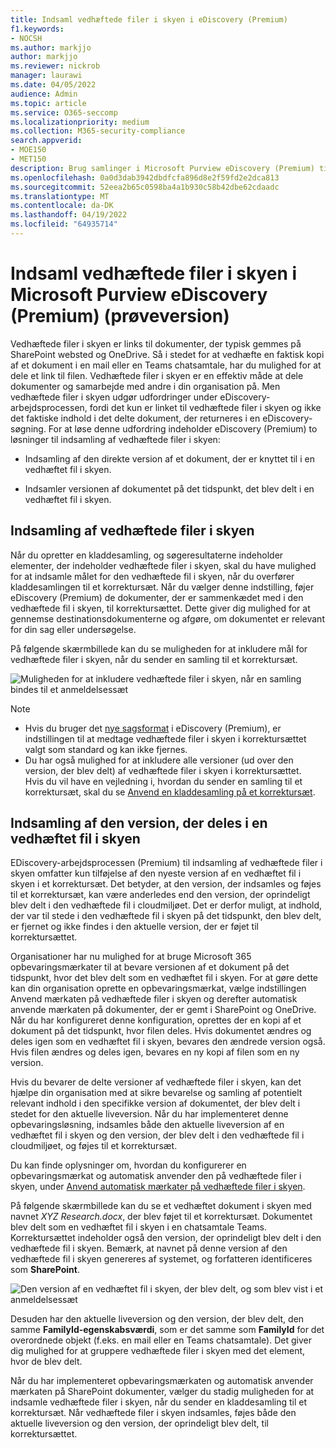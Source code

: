 ```yaml
---
title: Indsaml vedhæftede filer i skyen i eDiscovery (Premium)
f1.keywords:
- NOCSH
ms.author: markjjo
author: markjjo
ms.reviewer: nickrob
manager: laurawi
ms.date: 04/05/2022
audience: Admin
ms.topic: article
ms.service: O365-seccomp
ms.localizationpriority: medium
ms.collection: M365-security-compliance
search.appverid:
- MOE150
- MET150
description: Brug samlinger i Microsoft Purview eDiscovery (Premium) til at indsamle vedhæftede filer i skyen til gennemsyn i en undersøgelse eller sag.
ms.openlocfilehash: 0a0d3dab3942dbdfcfa896d8e2f59fd2e2dca813
ms.sourcegitcommit: 52eea2b65c0598ba4a1b930c58b42dbe62cdaadc
ms.translationtype: MT
ms.contentlocale: da-DK
ms.lasthandoff: 04/19/2022
ms.locfileid: "64935714"
---
```

# <a name="collect-cloud-attachments-in-microsoft-purview-ediscovery-premium-preview"></a>Indsaml vedhæftede filer i skyen i Microsoft Purview eDiscovery (Premium) (prøveversion)

Vedhæftede filer i skyen er links til dokumenter, der typisk gemmes på SharePoint websted og OneDrive. Så i stedet for at vedhæfte en faktisk kopi af et dokument i en mail eller en Teams chatsamtale, har du mulighed for at dele et link til filen. Vedhæftede filer i skyen er en effektiv måde at dele dokumenter og samarbejde med andre i din organisation på. Men vedhæftede filer i skyen udgør udfordringer under eDiscovery-arbejdsprocessen, fordi det kun er linket til vedhæftede filer i skyen og ikke det faktiske indhold i det delte dokument, der returneres i en eDiscovery-søgning. For at løse denne udfordring indeholder eDiscovery (Premium) to løsninger til indsamling af vedhæftede filer i skyen:  

- Indsamling af den direkte version af et dokument, der er knyttet til i en vedhæftet fil i skyen.

- Indsamler versionen af dokumentet på det tidspunkt, det blev delt i en vedhæftet fil i skyen.

## <a name="collecting-cloud-attachments"></a>Indsamling af vedhæftede filer i skyen

Når du opretter en kladdesamling, og søgeresultaterne indeholder elementer, der indeholder vedhæftede filer i skyen, skal du have mulighed for at indsamle målet for den vedhæftede fil i skyen, når du overfører kladdesamlingen til et korrektursæt. Når du vælger denne indstilling, føjer eDiscovery (Premium) de dokumenter, der er sammenkædet med i den vedhæftede fil i skyen, til korrektursættet. Dette giver dig mulighed for at gennemse destinationsdokumenterne og afgøre, om dokumentet er relevant for din sag eller undersøgelse.

På følgende skærmbillede kan du se muligheden for at inkludere mål for vedhæftede filer i skyen, når du sender en samling til et korrektursæt.

![Muligheden for at inkludere vedhæftede filer i skyen, når en samling bindes til et anmeldelsessæt](../media/CollectCloudAttachments1.png)

> [!NOTE]
>- Hvis du bruger det [nye sagsformat](advanced-ediscovery-new-case-format.md) i eDiscovery (Premium), er indstillingen til at medtage vedhæftede filer i skyen i korrektursættet valgt som standard og kan ikke fjernes.<br/>
>- Du har også mulighed for at inkludere alle versioner (ud over den version, der blev delt) af vedhæftede filer i skyen i korrektursættet.  
Hvis du vil have en vejledning i, hvordan du sender en samling til et korrektursæt, skal du se [Anvend en kladdesamling på et korrektursæt](commit-draft-collection.md).

## <a name="collecting-the-version-shared-in-a-cloud-attachment"></a>Indsamling af den version, der deles i en vedhæftet fil i skyen

EDiscovery-arbejdsprocessen (Premium) til indsamling af vedhæftede filer i skyen omfatter kun tilføjelse af den nyeste version af en vedhæftet fil i skyen i et korrektursæt. Det betyder, at den version, der indsamles og føjes til et korrektursæt, kan være anderledes end den version, der oprindeligt blev delt i den vedhæftede fil i cloudmiljøet. Det er derfor muligt, at indhold, der var til stede i den vedhæftede fil i skyen på det tidspunkt, den blev delt, er fjernet og ikke findes i den aktuelle version, der er føjet til korrektursættet.

Organisationer har nu mulighed for at bruge Microsoft 365 opbevaringsmærkater til at bevare versionen af et dokument på det tidspunkt, hvor det blev delt som en vedhæftet fil i skyen. For at gøre dette kan din organisation oprette en opbevaringsmærkat, vælge indstillingen Anvend mærkaten på vedhæftede filer i skyen og derefter automatisk anvende mærkaten på dokumenter, der er gemt i SharePoint og OneDrive. Når du har konfigureret denne konfiguration, oprettes der en kopi af et dokument på det tidspunkt, hvor filen deles. Hvis dokumentet ændres og deles igen som en vedhæftet fil i skyen, bevares den ændrede version også. Hvis filen ændres og deles igen, bevares en ny kopi af filen som en ny version.

Hvis du bevarer de delte versioner af vedhæftede filer i skyen, kan det hjælpe din organisation med at sikre bevarelse og samling af potentielt relevant indhold i den specifikke version af dokumentet, der blev delt i stedet for den aktuelle liveversion. Når du har implementeret denne opbevaringsløsning, indsamles både den aktuelle liveversion af en vedhæftet fil i skyen og den version, der blev delt i den vedhæftede fil i cloudmiljøet, og føjes til et korrektursæt.

Du kan finde oplysninger om, hvordan du konfigurerer en opbevaringsmærkat og automatisk anvender den på vedhæftede filer i skyen, under [Anvend automatisk mærkater på vedhæftede filer i skyen](apply-retention-labels-automatically.md#auto-apply-labels-to-cloud-attachments).

På følgende skærmbillede kan du se et vedhæftet dokument i skyen med navnet *XYZ Research.docx*, der blev føjet til et korrektursæt. Dokumentet blev delt som en vedhæftet fil i skyen i en chatsamtale Teams. Korrektursættet indeholder også den version, der oprindeligt blev delt i den vedhæftede fil i skyen. Bemærk, at navnet på denne version af den vedhæftede fil i skyen genereres af systemet, og forfatteren identificeres som **SharePoint**.

![Den version af en vedhæftet fil i skyen, der blev delt, og som blev vist i et anmeldelsessæt](../media/CollectCloudAttachments2.png)

Desuden har den aktuelle liveversion og den version, der blev delt, den samme **FamilyId-egenskabsværdi**, som er det samme som **FamilyId** for det overordnede objekt (f.eks. en mail eller en Teams chatsamtale). Det giver dig mulighed for at gruppere vedhæftede filer i skyen med det element, hvor de blev delt.

Når du har implementeret opbevaringsmærkaten og automatisk anvender mærkaten på SharePoint dokumenter, vælger du stadig muligheden for at indsamle vedhæftede filer i skyen, når du sender en kladdesamling til et korrektursæt. Når vedhæftede filer i skyen indsamles, føjes både den aktuelle liveversion og den version, der oprindeligt blev delt, til korrektursættet.
